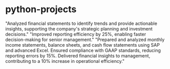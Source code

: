 # python-projects
"Analyzed financial statements to identify trends and provide actionable insights, supporting the company's strategic planning and investment decisions."
"Improved reporting efficiency by 25%, enabling faster decision-making for senior management."
"Prepared and analyzed monthly income statements, balance sheets, and cash flow statements using SAP and advanced Excel. Ensured compliance with GAAP standards, reducing reporting errors by 15%. Delivered financial insights to management, contributing to a 10% increase in operational efficiency."
